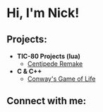 <h1>Hi, I'm Nick! </h1>

<h2> Projects:</h2>

- <b>TIC-80 Projects (lua)</b>
  - [Centipede Remake](https://github.com/nickbaldev/centipede-remake/tree/main)
- <b>C & C++</b>
  - [Conway's Game of Life]()



<h2> Connect with me:</h2>

[linkedin]: https://linkedin.com/in/
